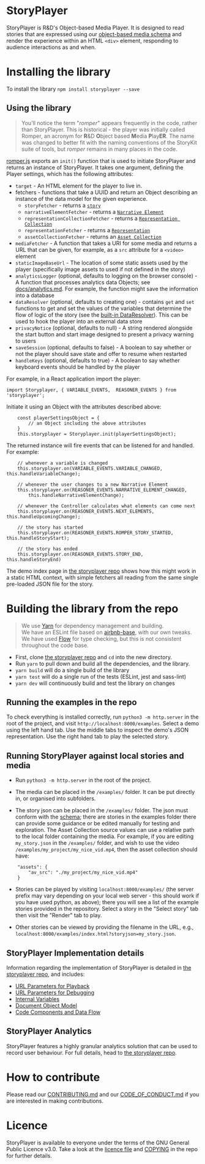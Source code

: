 StoryPlayer
===========

StoryPlayer is R&D's Object-based Media Player.  It is designed to read stories that are expressed using our [object-based media schema](https://github.com/bbc/object-based-media-schema) and render the experience within an HTML `<div>` element, responding to audience interactions as and when.

Installing the library
======================
To install the library
```npm install storyplayer --save```

Using the library
-----------------

> You'll notice the term "_romper_" appears frequently in the code, rather than StoryPlayer.  This is historical - the player was initially called Romper, an acronym for **R**&D **O**bject based **M**edia **P**lay**ER**.  The name was changed to better fit with the naming conventions of the StoryKit suite of tools, but _romper_ remains in many places in the code.

[romper.js](src/romper.js) exports an `init()` function that is used to initiate StoryPlayer and returns an instance of StoryPlayer.  It takes one argument, defining the Player settings, which has the following attributes:

* `target` - An HTML element for the player to live in.
* fetchers - functions that take a UUID and return an Object describing an instance of the data model for the given experience.
  - `storyFetcher` - returns a [`story`](https://github.com/bbc/object-based-media-schema/blob/main/docs/SCHEMA.md#story)
  - `narrativeElementFetcher` - returns a [`Narrative Element`](https://github.com/bbc/object-based-media-schema/blob/main/docs/SCHEMA.md#narrative-element)
  - `representationCollectionFetcher` - returns a [`Representation Collection`](https://github.com/bbc/object-based-media-schema/blob/main/docs/SCHEMA.md#representation-collection)
  - `representationFetcher` - returns a [`Representation`](https://github.com/bbc/object-based-media-schema/blob/main/docs/SCHEMA.md#representation)
  - `assetCollectionFetcher` - returns an [`Asset Collection`](https://github.com/bbc/object-based-media-schema/blob/main/docs/SCHEMA.md#asset-collection)
* `mediaFetcher`  - A function that takes a URI for some media and returns a URL that can be given, for example, as a `src` attribute for a `<video>` element
* `staticImageBaseUrl` - The location of some static assets used by the player (specifically image assets to used if not defined in the story)
* `analyticsLogger` (optional, defaults to logging on the browser console) - A function that processes analytics data Objects; see [docs/analytics.md](https://github.com/bbc/object-based-media-schema/blob/main/docs/analytics.md).  For example, the function might save the information into a database
* `dataResolver` (optional, defaults to creating one) - contains `get` and `set` functions to get and set the values of the variables that determine the flow of logic of the story (see the [built-in DataResolver](https://github.com/bbc/object-based-media-schema/blob/main/docs/resolvers/ObjectDataResolver.js)).  This can be used to hook the player into an external data store
* `privacyNotice` (optional, defaults to null) - A string rendered alongside the start button and start image designed to present a privacy warning to users
* `saveSession` (optional, defaults to false) - A boolean to say whether or not the player should save state and offer to resume when restarted
* `handleKeys` (optional, defaults to true) - A boolean to say whether keyboard events should be handled by the player

For example, in a React application import the player:

```
import Storyplayer, { VARIABLE_EVENTS,  REASONER_EVENTS } from 'storyplayer';
```

Initiate it using an Object with the attributes described above:
```
    const playerSettingsObject = {
        // an Object including the above attributes
    }
    this.storyplayer = Storyplayer.init(playerSettingsObject);
```

The returned instance will fire events that can be listened for and handled.  For example:

```
    // whenever a variable is changed
    this.storyplayer.on(VARIABLE_EVENTS.VARIABLE_CHANGED, this.handleVariableChange);

    // whenever the user changes to a new Narrative Element
    this.storyplayer.on(REASONER_EVENTS.NARRATIVE_ELEMENT_CHANGED,
        this.handleNarrativeElementChange);

    // whenever the Controller calculates what elements can come next
    this.storyplayer.on(REASONER_EVENTS.NEXT_ELEMENTS, this.handleUpcomingChange);

    // the story has started
    this.storyplayer.on(REASONER_EVENTS.ROMPER_STORY_STARTED, this.handleStoryStart);

    // the story has ended
    this.storyplayer.on(REASONER_EVENTS.STORY_END, this.handleStoryEnd)
```

The demo index page in [the storyplayer repo](https://github.com/bbc/storyplayer/blob/main/examples/index.html) shows how this might work in a static HTML context, with simple fetchers all reading from the same single pre-loaded JSON file for the story.

Building the library from the repo
==================================

> We use [Yarn](https://classic.yarnpkg.com/en) for dependency management and building.\
> We have an ESLint file based on [airbnb-base](https://www.npmjs.com/package/eslint-config-airbnb-base), with our own tweaks.\
> We have used [Flow](https://flow.org) for type checking, but this is not consistent throughout the code base.

* First, clone [the storyplayer repo](https://github.com/bbc/storyplayer) and ```cd``` into the new directory.
* Run `yarn` to pull down and build all the dependencies, and the library.
* `yarn build` will do a single build of the library
* `yarn test` will do a single run of the tests (ESLint, jest and sass-lint)
* `yarn dev` will continuously build and test the library on changes

Running the examples in the repo
--------------------------------

To check everything is installed correctly, run `python3 -m http.server` in the root of the project, and visit `http://localhost:8000/examples`.
Select a demo using the left hand tab. Use the middle tabs to inspect the demo's JSON representation. Use the right hand tab to play the selected story.

Running StoryPlayer against local stories and media
---------------------------------------------------

* Run `python3 -m http.server` in the root of the project.

* The media can be placed in the `/examples/` folder.  It can be put directly in, or organised into subfolders.

* The story json can be placed in the `/examples/` folder.  The json must conform with the [schema](https://github.com/bbc/object-based-media-schema); there are stories in the examples folder there can provide some guidance or be edited manually for testing and exploration.   The Asset Collection source values can use a relative path to the local folder containing the media.  For example, if you are editing `my_story.json` in the `/examples/` folder, and wish to use the video `/examples/my_project/my_nice_vid.mp4`, then the asset collection should have:

```                                                                                       
    "assets": {
        "av_src": "./my_project/my_nice_vid.mp4"
    }
```

* Stories can be played by visiting `localhost:8000/examples/` (the server prefix may vary depending on your local web server - this should work if you have used python, as above); there you will see a list of the example stories provided in the repository.  Select a story in the "Select story" tab then visit the "Render" tab to play.

* Other stories can be viewed by providing the filename in the URL, e.g.,  `localhost:8000/examples/index.html?storyjson=my_story.json`.

StoryPlayer Implementation details
----------------------------------
Information regarding the implementation of StoryPlayer is detailed in [the storyplayer repo](https://github.com/bbc/storyplayer/blob/main/docs/implementation.md), and includes:
* [URL Parameters for Playback](https://github.com/bbc/storyplayer/blob/main/docs/implementation.md#url-parameters-for-playback)
* [URL Parameters for Debugging](https://github.com/bbc/storyplayer/blob/main/docs/implementation.md#url-parameters-for-debugging)
* [Internal Variables](https://github.com/bbc/storyplayer/blob/main/docs/implementation.md#internal-variables)
* [Document Object Model](https://github.com/bbc/storyplayer/blob/main/docs/implementation.md#document-object-model)
* [Code Components and Data Flow](https://github.com/bbc/storyplayer/blob/main/docs/implementation.md#code-components-and-data-flow)

StoryPlayer Analytics
---------------------
StoryPlayer features a highly granular analytics solution that can be used to record user behaviour. For full details, head to [the storyplayer repo](https://github.com/bbc/storyplayer/blob/main/docs/analytics.md).

How to contribute
=================

Please read our [CONTRIBUTING.md](https://github.com/bbc/storyplayer/blob/main/.github/CONTRIBUTING.md) and our [CODE_OF_CONDUCT.md](https://github.com/bbc/storyplayer/blob/main/.github/CODE_OF_CONDUCT.md) if you are interested in making contributions.

Licence
=======

StoryPlayer is available to everyone under the terms of the GNU General Public Licence v3.0. Take a look at the [licence file](https://github.com/bbc/storyplayer/blob/main/LICENCE) and [COPYING](https://github.com/bbc/storyplayer/blob/main/COPYING) in the repo for further details.


